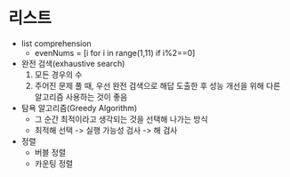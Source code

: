 # 리스트

* list comprehension
  * evenNums = [i  for i in range(1,11) if i%2==0]
* 완전 검색(exhaustive search)
  1. 모든 경우의 수
  2. 주어진 문제 풀 때, 우선 완전 검색으로 해답 도출한 후 성능 개선을 위해 다른 알고리즘 사용하는 것이 좋음
* 탐욕 알고리즘(Greedy Algorithm)
  * 그 순간 최적이라고 생각되는 것을 선택해 나가는 방식
  * 최적해 선택 -> 실행 가능성 검사 -> 해 검사
* 정렬
  * 버블 정렬
  * 카운팅 정렬